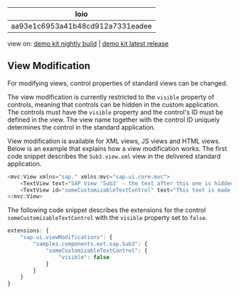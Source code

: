 <!-- loioaa93e1c6953a41b48cd912a7331eadee -->

| loio |
| -----|
| aa93e1c6953a41b48cd912a7331eadee |

<div id="loio">

view on: [demo kit nightly build](https://sdk.openui5.org/nightly/#/topic/aa93e1c6953a41b48cd912a7331eadee) | [demo kit latest release](https://sdk.openui5.org/topic/aa93e1c6953a41b48cd912a7331eadee)</div>

## View Modification

For modifying views, control properties of standard views can be changed.

The view modification is currently restricted to the `visible` property of controls, meaning that controls can be hidden in the custom application. The controls must have the `visible` property and the control's ID must be defined in the view. The view name together with the control ID uniquely determines the control in the standard application.

View modification is available for XML views, JS views and HTML views. Below is an example that explains how a view modification works. The first code snippet describes the `Sub3.view.xml` view in the delivered standard application.

```js
<mvc:View xmlns="sap." xmlns:mvc="sap.ui.core.mvc">
    <TextView text="SAP View 'Sub3' - the text after this one is hidden by customizing: "></TextView>
    <TextView id="someCustomizableTextControl" text="This text is made invisible by customization"></TextView>  
</mvc:View>
```

The following code snippet describes the extensions for the control `someCustomizableTextControl` with the `visible` property set to `false`.

```js
extensions: {  
    "sap.ui.viewModifications": {
        "samples.components.ext.sap.Sub3": {
            "someCustomizableTextControl": {
                "visible": false
            }
        }
    }
}
```

